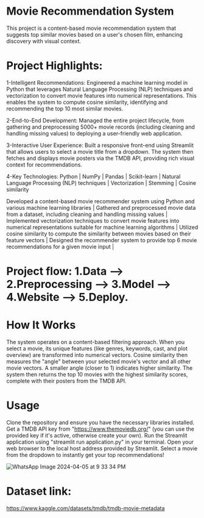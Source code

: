 # Movie Recommendation System
This project is a content-based movie recommendation system that suggests top similar movies based on a user's chosen film, enhancing discovery with visual context.

# Project Highlights:
1-Intelligent Recommendations: Engineered a machine learning model in Python that leverages Natural Language Processing (NLP) techniques and vectorization to convert movie features into numerical representations. This enables the system to compute cosine similarity, identifying and recommending the top 10 most similar movies.

2-End-to-End Development: Managed the entire project lifecycle, from gathering and preprocessing 5000+ movie records (including cleaning and handling missing values) to deploying a user-friendly web application.

3-Interactive User Experience: Built a responsive front-end using Streamlit that allows users to select a movie title from a dropdown. The system then fetches and displays movie posters via the TMDB API, providing rich visual context for recommendations.

4-Key Technologies: Python | NumPy | Pandas | Scikit-learn | Natural Language Processing (NLP) techniques | Vectorization | Stemming | Cosine similarity

Developed a content-based movie recommender system using Python and various machine learning libraries |
Gathered and preprocessed movie data from a dataset, including cleaning and handling missing values |
Implemented vectorization techniques to convert movie features into numerical representations suitable for machine learning algorithms |
Utilized cosine similarity to compute the similarity between movies based on their feature vectors |
Designed the recommender system to provide top 6 movie recommendations for a given movie input |

# Project flow: 1.Data --> 2.Preprocessing --> 3.Model --> 4.Website --> 5.Deploy.

# How It Works
The system operates on a content-based filtering approach. When you select a movie, its unique features (like genres, keywords, cast, and plot overview) are transformed into numerical vectors. Cosine similarity then measures the "angle" between your selected movie's vector and all other movie vectors. A smaller angle (closer to 1) indicates higher similarity. The system then returns the top 10 movies with the highest similarity scores, complete with their posters from the TMDB API.

# Usage
Clone the repository and ensure you have the necessary libraries installed.
Get a TMDB API key from "https://www.themoviedb.org/" (you can use the provided key if it's active, otherwise create your own).
Run the Streamlit application using "streamlit run application.py" in your terminal.
Open your web browser to the local host address provided by Streamlit.
Select a movie from the dropdown to instantly get your top recommendations!

![WhatsApp Image 2024-04-05 at 9 33 34 PM](https://github.com/prerakpanwar/Recommender-System/assets/40028120/78516baf-f61e-4728-b432-51b6766d363b)

# Dataset link:
https://www.kaggle.com/datasets/tmdb/tmdb-movie-metadata


